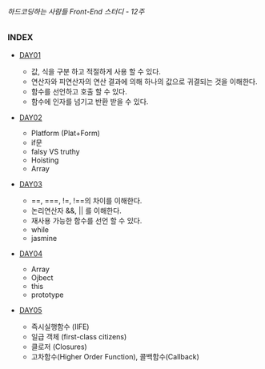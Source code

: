 ###### 하드코딩하는 사람들 Front-End 스터디 - 12주

### INDEX

- [DAY01](./FED/DAY01/README.md)<br>
	- 값, 식을 구분 하고 적절하게 사용 할 수 있다. <br>
	- 연산자와 피연산자의 연산 결과에 의해 하나의 값으로 귀결되는 것을 이해한다.<br>
	- 함수를 선언하고 호출 할 수 있다. <br>
	- 함수에 인자를 넘기고 반환 받을 수 있다. <br>

- [DAY02](./FED/DAY02/README.md)
	- Platform (Plat+Form) <br>
	- if문 <br>
	- falsy VS truthy <br>
	- Hoisting <br>
	- Array <br>

- [DAY03](./FED/DAY03/README.md)<br>
    - ==, ===, !=, !==의 차이를 이해한다.<br>
    - 논리연산자 &&, || 를 이해한다.<br>
    - 재사용 가능한 함수를 선언 할 수 있다.<br>
    - while<br>
    - jasmine<br>

- [DAY04](./FED/DAY04/README.md)<br>
    - Array<br>
    - Ojbect<br>
    - this<br>
    - prototype<br>

- [DAY05](./FED/DAY05/README.md)<br>
    - 즉시실행함수 (IIFE)<br>
    - 일급 객체 (first-class citizens)<br>
    - 클로저 (Closures)<br>
    - 고차함수(Higher Order Function), 콜백함수(Callback)<br>
